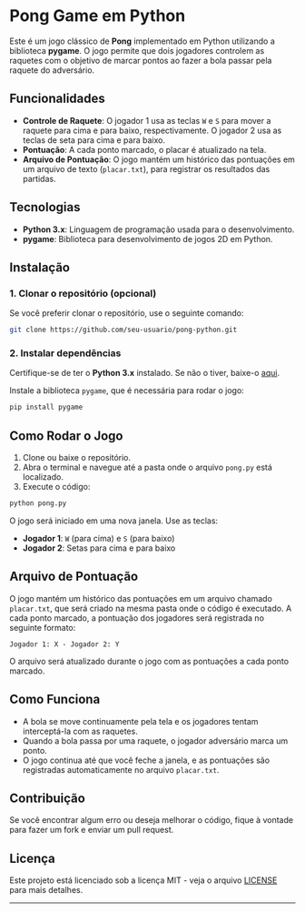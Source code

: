 # Pong Game em Python

Este é um jogo clássico de **Pong** implementado em Python utilizando a biblioteca **pygame**. O jogo permite que dois jogadores controlem as raquetes com o objetivo de marcar pontos ao fazer a bola passar pela raquete do adversário.

## Funcionalidades

- **Controle de Raquete**: O jogador 1 usa as teclas `W` e `S` para mover a raquete para cima e para baixo, respectivamente. O jogador 2 usa as teclas de seta para cima e para baixo.
- **Pontuação**: A cada ponto marcado, o placar é atualizado na tela.
- **Arquivo de Pontuação**: O jogo mantém um histórico das pontuações em um arquivo de texto (`placar.txt`), para registrar os resultados das partidas.

## Tecnologias

- **Python 3.x**: Linguagem de programação usada para o desenvolvimento.
- **pygame**: Biblioteca para desenvolvimento de jogos 2D em Python.

## Instalação

### 1. Clonar o repositório (opcional)

Se você preferir clonar o repositório, use o seguinte comando:

```bash
git clone https://github.com/seu-usuario/pong-python.git
```

### 2. Instalar dependências

Certifique-se de ter o **Python 3.x** instalado. Se não o tiver, baixe-o [aqui](https://www.python.org/downloads/).

Instale a biblioteca `pygame`, que é necessária para rodar o jogo:

```bash
pip install pygame
```

## Como Rodar o Jogo

1. Clone ou baixe o repositório.
2. Abra o terminal e navegue até a pasta onde o arquivo `pong.py` está localizado.
3. Execute o código:

```bash
python pong.py
```

O jogo será iniciado em uma nova janela. Use as teclas:

- **Jogador 1**: `W` (para cima) e `S` (para baixo)
- **Jogador 2**: Setas para cima e para baixo

## Arquivo de Pontuação

O jogo mantém um histórico das pontuações em um arquivo chamado `placar.txt`, que será criado na mesma pasta onde o código é executado. A cada ponto marcado, a pontuação dos jogadores será registrada no seguinte formato:

```
Jogador 1: X - Jogador 2: Y
```

O arquivo será atualizado durante o jogo com as pontuações a cada ponto marcado.

## Como Funciona

- A bola se move continuamente pela tela e os jogadores tentam interceptá-la com as raquetes.
- Quando a bola passa por uma raquete, o jogador adversário marca um ponto.
- O jogo continua até que você feche a janela, e as pontuações são registradas automaticamente no arquivo `placar.txt`.

## Contribuição

Se você encontrar algum erro ou deseja melhorar o código, fique à vontade para fazer um fork e enviar um pull request.

## Licença

Este projeto está licenciado sob a licença MIT - veja o arquivo [LICENSE](LICENSE) para mais detalhes.

---
